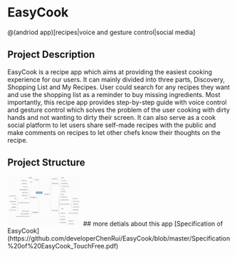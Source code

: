 # EasyCook
@(andriod app)[recipes|voice and gesture control|social media]
## Project Description
EasyCook is a recipe app which aims at providing the easiest cooking experience for our users. It can mainly divided into three parts, Discovery, Shopping List and My Recipes. User could search for any recipes they want and use the shopping list as a reminder to buy missing ingredients. Most importantly, this recipe app provides step-by-step guide with voice control and gesture control which solves the problem of the user cooking with dirty hands and not wanting to dirty their screen. It can also serve as a cook social platform to let users share self-made recipes with the public and make comments on recipes to let other chefs know their thoughts on the recipe.  
## Project Structure
<img src="https://github.com/developerChenRui/EasyCook/blob/master/%E5%B1%8F%E5%B9%95%E5%BF%AB%E7%85%A7%202019-01-21%20%E4%B8%8B%E5%8D%884.44.15.png" width="33%" height="33%">  
## more detials about this app
[Specification of EasyCook](https://github.com/developerChenRui/EasyCook/blob/master/Specification%20of%20EasyCook_TouchFree.pdf)
